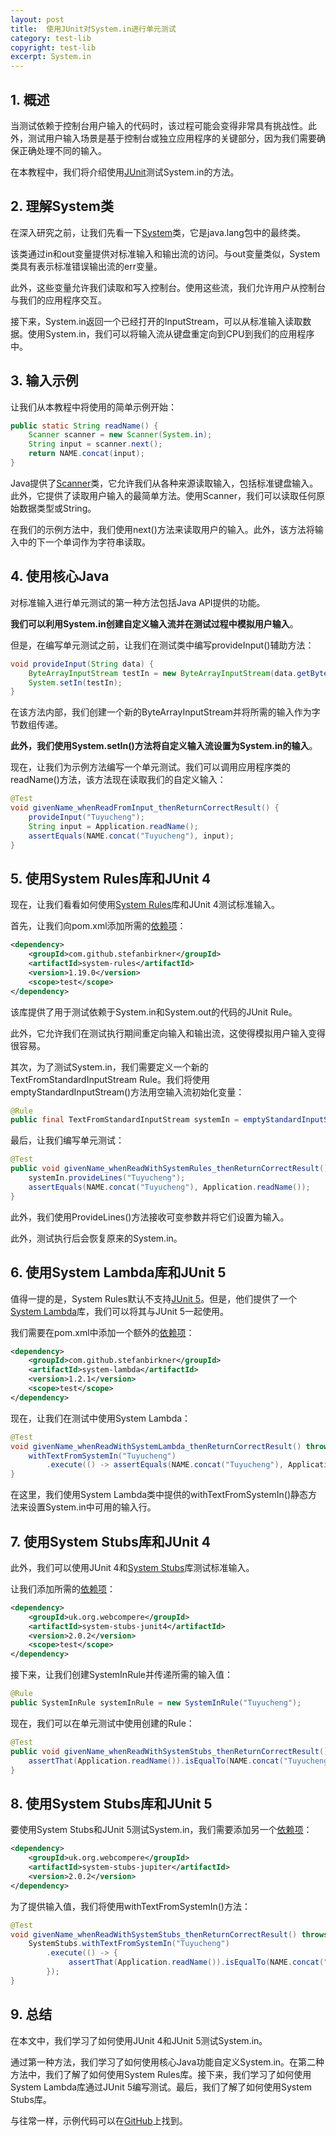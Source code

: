 ```yaml
---
layout: post
title:  使用JUnit对System.in进行单元测试
category: test-lib
copyright: test-lib
excerpt: System.in
---
```


## 1. 概述

当测试依赖于控制台用户输入的代码时，该过程可能会变得非常具有挑战性。此外，测试用户输入场景是基于控制台或独立应用程序的关键部分，因为我们需要确保正确处理不同的输入。

在本教程中，我们将介绍使用[JUnit](https://www.baeldung.com/junit)测试System.in的方法。

## 2. 理解System类

在深入研究之前，让我们先看一下[System](https://www.baeldung.com/java-lang-system)类，它是java.lang包中的最终类。

该类通过in和out变量提供对标准输入和输出流的访问。与out变量类似，System类具有表示标准错误输出流的err变量。

此外，这些变量允许我们读取和写入控制台。使用这些流，我们允许用户从控制台与我们的应用程序交互。

接下来，System.in返回一个已经打开的InputStream，可以从标准输入读取数据。使用System.in，我们可以将输入流从键盘重定向到CPU到我们的应用程序中。

## 3. 输入示例

让我们从本教程中将使用的简单示例开始：

```java
public static String readName() {
    Scanner scanner = new Scanner(System.in);
    String input = scanner.next();
    return NAME.concat(input);
}
```

Java提供了[Scanner](https://www.baeldung.com/java-scanner)类，它允许我们从各种来源读取输入，包括标准键盘输入。此外，它提供了读取用户输入的最简单方法。使用Scanner，我们可以读取任何原始数据类型或String。

在我们的示例方法中，我们使用next()方法来读取用户的输入。此外，该方法将输入中的下一个单词作为字符串读取。

## 4. 使用核心Java

对标准输入进行单元测试的第一种方法包括Java API提供的功能。

**我们可以利用System.in创建自定义输入流并在测试过程中模拟用户输入**。

但是，在编写单元测试之前，让我们在测试类中编写provideInput()辅助方法：

```java
void provideInput(String data) {
    ByteArrayInputStream testIn = new ByteArrayInputStream(data.getBytes());
    System.setIn(testIn);
}
```

在该方法内部，我们创建一个新的ByteArrayInputStream并将所需的输入作为字节数组传递。

**此外，我们使用System.setIn()方法将自定义输入流设置为System.in的输入**。

现在，让我们为示例方法编写一个单元测试。我们可以调用应用程序类的readName()方法，该方法现在读取我们的自定义输入：

```java
@Test
void givenName_whenReadFromInput_thenReturnCorrectResult() {
    provideInput("Tuyucheng");
    String input = Application.readName();
    assertEquals(NAME.concat("Tuyucheng"), input);
}
```

## 5. 使用System Rules库和JUnit 4

现在，让我们看看如何使用[System Rules](https://www.baeldung.com/java-system-rules-junit)库和JUnit 4测试标准输入。

首先，让我们向pom.xml添加所需的[依赖项](https://mvnrepository.com/artifact/com.github.stefanbirkner/system-rules)：

```xml
<dependency>
    <groupId>com.github.stefanbirkner</groupId>
    <artifactId>system-rules</artifactId>
    <version>1.19.0</version>
    <scope>test</scope>
</dependency>
```

该库提供了用于测试依赖于System.in和System.out的代码的JUnit Rule。

此外，它允许我们在测试执行期间重定向输入和输出流，这使得模拟用户输入变得很容易。

其次，为了测试System.in，我们需要定义一个新的TextFromStandardInputStream Rule。我们将使用emptyStandardInputStream()方法用空输入流初始化变量：

```java
@Rule
public final TextFromStandardInputStream systemIn = emptyStandardInputStream();
```

最后，让我们编写单元测试：

```java
@Test
public void givenName_whenReadWithSystemRules_thenReturnCorrectResult() {
    systemIn.provideLines("Tuyucheng");
    assertEquals(NAME.concat("Tuyucheng"), Application.readName());
}
```

此外，我们使用ProvideLines()方法接收可变参数并将它们设置为输入。

此外，测试执行后会恢复原来的System.in。

## 6. 使用System Lambda库和JUnit 5

值得一提的是，System Rules默认不支持[JUnit 5](https://www.baeldung.com/junit-5)。但是，他们提供了一个[System Lambda](https://github.com/stefanbirkner/system-lambda)库，我们可以将其与JUnit 5一起使用。

我们需要在pom.xml中添加一个额外的[依赖项](https://mvnrepository.com/artifact/com.github.stefanbirkner/system-lambda)：

```xml
<dependency>
    <groupId>com.github.stefanbirkner</groupId>
    <artifactId>system-lambda</artifactId>
    <version>1.2.1</version>
    <scope>test</scope>
</dependency>
```

现在，让我们在测试中使用System Lambda：

```java
@Test
void givenName_whenReadWithSystemLambda_thenReturnCorrectResult() throws Exception {
    withTextFromSystemIn("Tuyucheng")
        .execute(() -> assertEquals(NAME.concat("Tuyucheng"), Application.readName()));
}
```

在这里，我们使用System Lambda类中提供的withTextFromSystemIn()静态方法来设置System.in中可用的输入行。

## 7. 使用System Stubs库和JUnit 4

此外，我们可以使用JUnit 4和[System Stubs](https://www.baeldung.com/java-system-stubs)库测试标准输入。

让我们添加所需的[依赖项](https://mvnrepository.com/artifact/uk.org.webcompere/system-stubs-junit4)：

```xml
<dependency>
    <groupId>uk.org.webcompere</groupId>
    <artifactId>system-stubs-junit4</artifactId>
    <version>2.0.2</version>
    <scope>test</scope>
</dependency>
```

接下来，让我们创建SystemInRule并传递所需的输入值：

```java
@Rule
public SystemInRule systemInRule = new SystemInRule("Tuyucheng");
```

现在，我们可以在单元测试中使用创建的Rule：

```java
@Test
public void givenName_whenReadWithSystemStubs_thenReturnCorrectResult() {
    assertThat(Application.readName()).isEqualTo(NAME.concat("Tuyucheng"));
}
```

## 8. 使用System Stubs库和JUnit 5

要使用System Stubs和JUnit 5测试System.in，我们需要添加另一个[依赖项](https://mvnrepository.com/artifact/uk.org.webcompere/system-stubs-jupiter)：

```xml
<dependency>
    <groupId>uk.org.webcompere</groupId>
    <artifactId>system-stubs-jupiter</artifactId>
    <version>2.0.2</version>
</dependency>
```

为了提供输入值，我们将使用withTextFromSystemIn()方法：

```java
@Test
void givenName_whenReadWithSystemStubs_thenReturnCorrectResult() throws Exception {
    SystemStubs.withTextFromSystemIn("Tuyucheng")
        .execute(() -> {
             assertThat(Application.readName()).isEqualTo(NAME.concat("Tuyucheng"));
        });
}
```

## 9. 总结

在本文中，我们学习了如何使用JUnit 4和JUnit 5测试System.in。

通过第一种方法，我们学习了如何使用核心Java功能自定义System.in。在第二种方法中，我们了解了如何使用System Rules库。接下来，我们学习了如何使用System Lambda库通过JUnit 5编写测试。最后，我们了解了如何使用System Stubs库。

与往常一样，示例代码可以在[GitHub](https://github.com/tuyucheng7/taketoday-tutorial4j/tree/master/software.test/testing-libraries-2)上找到。